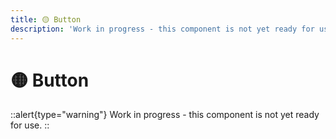 ```yaml
---
title: 🟡 Button
description: 'Work in progress - this component is not yet ready for use.'
---
```


# 🟡 Button

::alert{type="warning"}
Work in progress - this component is not yet ready for use.
::

